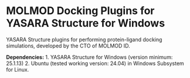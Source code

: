 # MOLMOD Docking Plugins for YASARA Structure for Windows
YASARA Structure plugins for performing protein-ligand docking simulations, developed by the CTO of MOLMOD ID.  
<p></p>
<b>Dependencies:</b>
1. YASARA Structure for Windows (version minimum: 25.1.13)
2. Ubuntu (tested working version: 24.04) in Windows Subsystem for Linux.  
